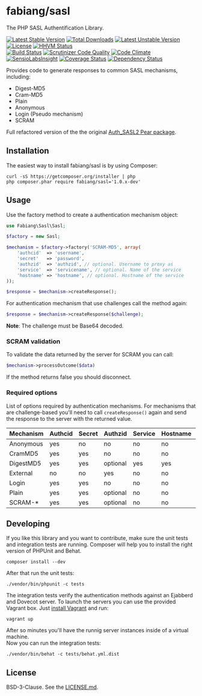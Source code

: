 # fabiang/sasl

The PHP SASL Authentification Library.

[![Latest Stable Version](https://poser.pugx.org/fabiang/sasl/v/stable.svg)](https://packagist.org/packages/fabiang/sasl) [![Total Downloads](https://poser.pugx.org/fabiang/sasl/downloads.svg)](https://packagist.org/packages/fabiang/sasl) [![Latest Unstable Version](https://poser.pugx.org/fabiang/sasl/v/unstable.svg)](https://packagist.org/packages/fabiang/sasl) [![License](https://poser.pugx.org/fabiang/sasl/license.svg)](https://packagist.org/packages/fabiang/sasl) [![HHVM Status](http://hhvm.h4cc.de/badge/fabiang/sasl.svg)](http://hhvm.h4cc.de/package/fabiang/sasl)  
[![Build Status](https://travis-ci.org/fabiang/sasl.svg?branch=master)](https://travis-ci.org/fabiang/sasl) [![Scrutinizer Code Quality](https://scrutinizer-ci.com/g/fabiang/sasl/badges/quality-score.png?b=master)](https://scrutinizer-ci.com/g/fabiang/sasl/?branch=master) [![Code Climate](https://codeclimate.com/github/fabiang/sasl/badges/gpa.svg)](https://codeclimate.com/github/fabiang/sasl) [![SensioLabsInsight](https://insight.sensiolabs.com/projects/e81e1e30-c545-420a-8a0c-59b60976f54b/mini.png)](https://insight.sensiolabs.com/projects/e81e1e30-c545-420a-8a0c-59b60976f54b) [![Coverage Status](https://img.shields.io/coveralls/fabiang/sasl.svg)](https://coveralls.io/r/fabiang/sasl) [![Dependency Status](https://gemnasium.com/fabiang/sasl.svg)](https://gemnasium.com/fabiang/sasl)

Provides code to generate responses to common SASL mechanisms, including:
* Digest-MD5
* Cram-MD5
* Plain
* Anonymous
* Login (Pseudo mechanism)
* SCRAM

Full refactored version of the the original [Auth_SASL2 Pear package](http://pear.php.net/package/Auth_SASL2/).

## Installation

The easiest way to install fabiang/sasl is by using Composer:

```
curl -sS https://getcomposer.org/installer | php
php composer.phar require fabiang/sasl='1.0.x-dev'
```

## Usage

Use the factory method to create a authentication mechanism object:

```php
use Fabiang\Sasl\Sasl;

$factory = new Sasl;

$mechanism = $factory->factory('SCRAM-MD5', array(
    'authcid'  => 'username',
    'secret'   => 'password',
    'authzid'  => 'authzid', // optional. Username to proxy as
    'service'  => 'servicename', // optional. Name of the service
    'hostname' => 'hostname', // optional. Hostname of the service
));

$response = $mechanism->createResponse();
```

For authentication mechanism that use challenges call the method again:

```php
$response = $mechanism->createResponse($challenge);
```

**Note**: The challenge must be Base64 decoded.

### SCRAM validation

To validate the data returned by the server for SCRAM you can call:

```php
$mechanism->processOutcome($data)
```

If the method returns false you should disconnect.

### Required options

List of options required by authentication mechanisms.
For mechanisms that are challenge-based you'll need to call `createResponse()`
again and send the response to the server with the returned value.

| Mechanism | Authcid | Secret | Authzid  | Service | Hostname | Challenge |
| --------- | ------- | ------ | -------- | ------- | -------- | --------- |
| Anonymous | yes     | no     | no       | no      | no       | no        |
| CramMD5   | yes     | yes    | no       | no      | no       | yes       |
| DigestMD5 | yes     | yes    | optional | yes     | yes      | yes       |
| External  | no      | no     | yes      | no      | no       | no        |
| Login     | yes     | yes    | no       | no      | no       | no        |
| Plain     | yes     | yes    | optional | no      | no       | no        |
| SCRAM-*   | yes     | yes    | optional | no      | no       | yes       |

## Developing

If you like this library and you want to contribute, make sure the unit tests
and integration tests are running. Composer will help you to install the right
version of PHPUnit and Behat.

```
composer install --dev
```

After that run the unit tests:

```
./vendor/bin/phpunit -c tests
```

The integration tests verify the authentication methods against an Ejabberd and Dovecot server.
To launch the servers you can use the provided Vagrant box.
Just [install Vagrant](https://www.vagrantup.com/downloads.html) and run:

```
vagrant up
```

After so minutes you'll have the runnig server instances inside of a virtual machine.  
Now you can run the integration tests:

```
./vendor/bin/behat -c tests/behat.yml.dist
```

## License

BSD-3-Clause. See the [LICENSE.md](LICENSE.md).

